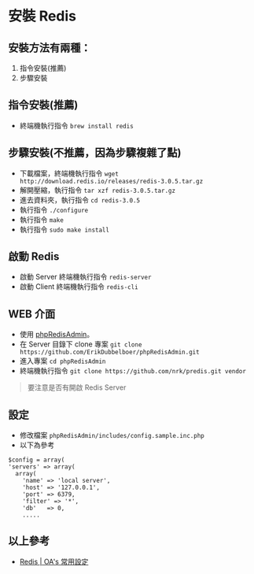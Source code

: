 # 安裝 Redis

## 安裝方法有兩種：
  
  1. 指令安裝(推薦)
  2. 步驟安裝

## 指令安裝(推薦)

  * 終端機執行指令 `brew install redis`

## 步驟安裝(不推薦，因為步驟複雜了點)
  
  * 下載檔案，終端機執行指令 `wget http://download.redis.io/releases/redis-3.0.5.tar.gz`
  * 解開壓縮，執行指令 `tar xzf redis-3.0.5.tar.gz`
  * 進去資料夾，執行指令 `cd redis-3.0.5`
  * 執行指令 `./configure`
  * 執行指令 `make`
  * 執行指令 `sudo make install`

## 啟動 Redis

  * 啟動 Server 終端機執行指令 `redis-server`
  * 啟動 Client 終端機執行指令 `redis-cli`

## WEB 介面
  
  * 使用 [phpRedisAdmin](https://github.com/erikdubbelboer/phpRedisAdmin)。
  * 在 Server 目錄下 clone 專案 `git clone https://github.com/ErikDubbelboer/phpRedisAdmin.git`
  * 進入專案 `cd phpRedisAdmin`
  * 終端機執行指令 `git clone https://github.com/nrk/predis.git vendor`

> 要注意是否有開啟 Redis Server

## 設定

  * 修改檔案 `phpRedisAdmin/includes/config.sample.inc.php`
  * 以下為參考

```
$config = array(
'servers' => array(
  array(
    'name' => 'local server',
    'host' => '127.0.0.1',
    'port' => 6379,
    'filter' => '*',
    'db'   => 0,
    .....
```

## 以上參考

  * [Redis | OA's 常用設定](https://comdan66.github.io/configs/book/mds/mac/redis.html)